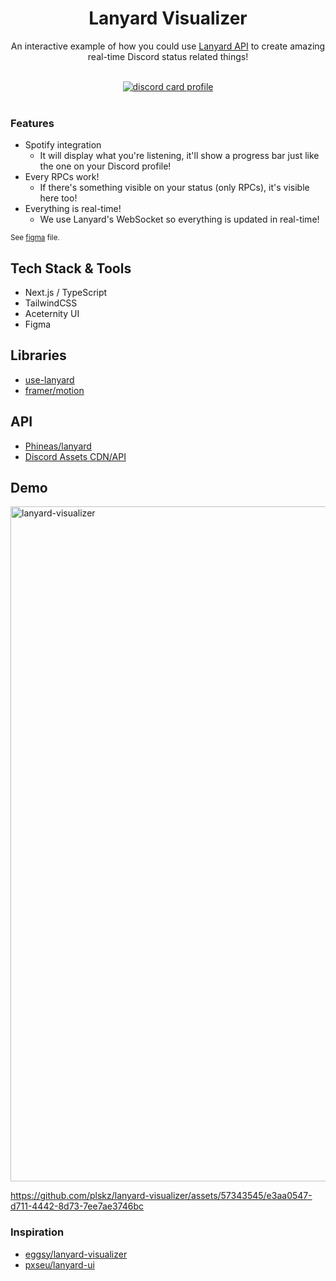 <div align="center">
  <h1>Lanyard Visualizer</h1>
  <p>An interactive example of how you could use <a href="https://github.com/Phineas/lanyard" target="_blank">Lanyard API</a> to create amazing real-time Discord status related things!</p>
</div>

</br>

<div align="center">
<a href="https://dub.sh/Aai" target="_blank">
  <img alt="discord card profile" src="https://lanyard.cnrad.dev/api/90431685472038912?bg=1e1e2e&idleMessage=Just%20chillin%27%20at%20the%20moment..." />
</a>
</div>

</br>

### Features

- Spotify integration
  - It will display what you're listening, it'll show a progress bar just like the one on your Discord profile!
- Every RPCs work!
  - If there's something visible on your status (only RPCs), it's visible here too!
- Everything is real-time!
  - We use Lanyard's WebSocket so everything is updated in real-time!

<sub>See [figma](https://www.figma.com/file/ShikDN3EN1uAajmu0yJsWi/lanyard-visualizer?type=design&node-id=0%3A1&mode=design&t=jUlkOCK9urCzOp39-1) file.</sub> 

## Tech Stack & Tools

- Next.js / TypeScript
- TailwindCSS
- Aceternity UI
- Figma

## Libraries

- [use-lanyard](https://github.com/alii/use-lanyard)
- [framer/motion](https://github.com/framer/motion)

## API

- [Phineas/lanyard](https://github.com/Phineas/lanyard)
- [Discord Assets CDN/API](https://gist.github.com/dustinrouillard/04be36180ed80db144a4857408478854)

## Demo

<img width="1080" alt="lanyard-visualizer" src="https://github.com/plskz/lanyard-visualizer/assets/57343545/40426eee-2c38-420f-915f-af1aa091b286">


https://github.com/plskz/lanyard-visualizer/assets/57343545/e3aa0547-d711-4442-8d73-7ee7ae3746bc

### Inspiration

- [eggsy/lanyard-visualizer](https://github.com/eggsy/lanyard-visualizer)
- [pxseu/lanyard-ui](https://github.com/pxseu/lanyard-ui)
